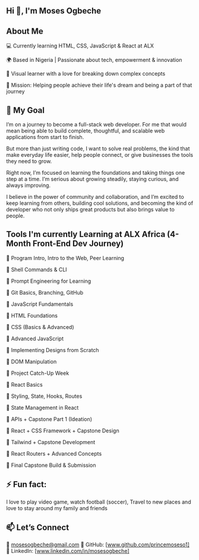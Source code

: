 ## Hi 👋, I'm Moses Ogbeche


## About Me
💻 Currently learning HTML, CSS, JavaScript & React at ALX

🌍 Based in Nigeria | Passionate about tech, empowerment & innovation

🧠 Visual learner with a love for breaking down complex concepts

🎯 Mission: Helping people achieve their life's dream and being a part of that journey


## 🎯 My Goal
I’m on a journey to become a full-stack web developer. For me that would mean being able to build complete, thoughtful, and scalable web applications from start to finish.

But more than just writing code, I want to solve real problems, the kind that make everyday life easier, help people connect, or give businesses the tools they need to grow.

Right now, I’m focused on learning the foundations and taking things one step at a time. I’m serious about growing steadily, staying curious, and always improving.

I believe in the power of community and collaboration, and I’m excited to keep learning from others, building cool solutions, and becoming the kind of developer who not only ships great products but also brings value to people.


## Tools I'm currently Learning at ALX Africa (4-Month Front-End Dev Journey)

🔹	Program Intro, Intro to the Web, Peer Learning

🔹	Shell Commands & CLI

🔹	Prompt Engineering for Learning

🔹	Git Basics, Branching, GitHub

🔹	JavaScript Fundamentals

🔹	HTML Foundations

🔹	CSS (Basics & Advanced)

🔹	Advanced JavaScript

🔹	Implementing Designs from Scratch

🔹	DOM Manipulation

🔹	Project Catch-Up Week

🔹  React Basics

🔹	Styling, State, Hooks, Routes

🔹	State Management in React

🔹	APIs + Capstone Part 1 (Ideation)

🔹	React + CSS Framework + Capstone Design

🔹	Tailwind + Capstone Development

🔹	React Routers + Advanced Concepts

🔹	Final Capstone Build & Submission 


## ⚡ Fun fact:
I love to play video game, watch football (soccer), Travel to new places and love to stay around my family and friends


## 📫 Let’s Connect
📧 mosesogbeche@gmail.com
🐙 GitHub: [www.github.com/princemoseso1]
💼 LinkedIn: [www.linkedin.com/in/mosesogbeche]


<!--
**princemoseso1/princemoseso1** is a ✨ _special_ ✨ repository because its `README.md` (this file) appears on your GitHub profile.

